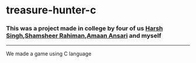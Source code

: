 # treasure-hunter-c

### This was a project made in college by four of us [Harsh Singh](https://github.com/AarnoStormborn),[Shamsheer Rahiman](https://github.com/5ham5h33r),[Amaan Ansari](https://github.com/Amaaan09) and myself
---
We made a game using C language

